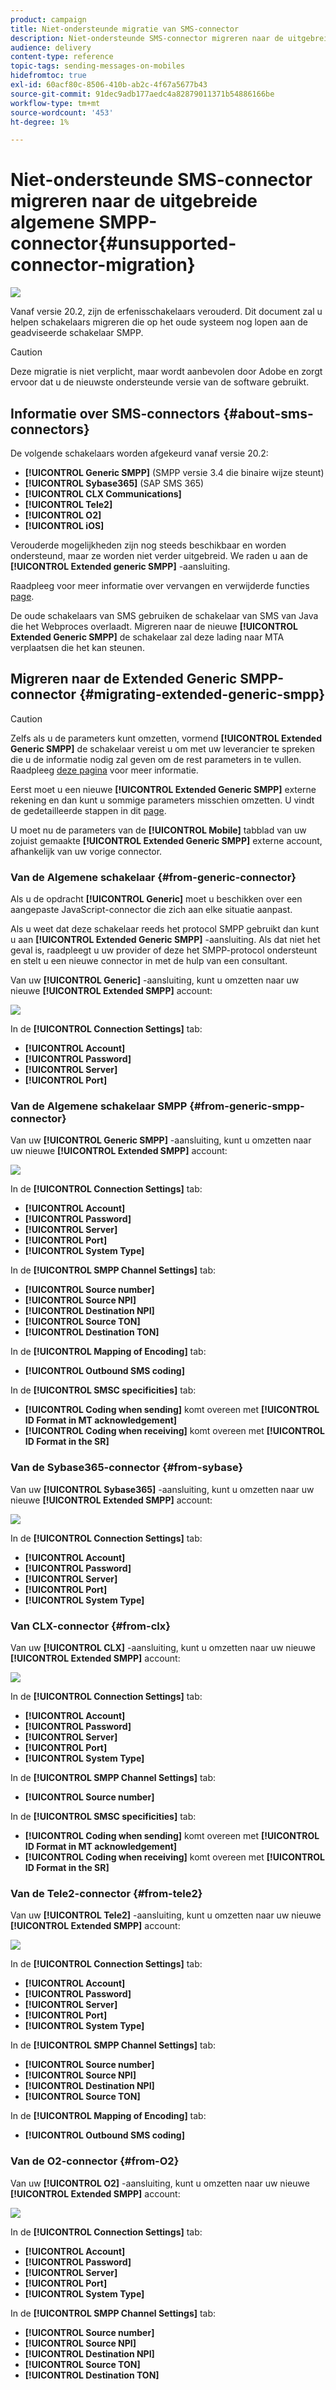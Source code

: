```yaml
---
product: campaign
title: Niet-ondersteunde migratie van SMS-connector
description: Niet-ondersteunde SMS-connector migreren naar de uitgebreide algemene SMPP-connector
audience: delivery
content-type: reference
topic-tags: sending-messages-on-mobiles
hidefromtoc: true
exl-id: 60acf80c-8506-410b-ab2c-4f67a5677b43
source-git-commit: 91dec9adb177aedc4a82879011371b54886166be
workflow-type: tm+mt
source-wordcount: '453'
ht-degree: 1%

---
```


# Niet-ondersteunde SMS-connector migreren naar de uitgebreide algemene SMPP-connector{#unsupported-connector-migration}

![](../../assets/v7-only.svg)

Vanaf versie 20.2, zijn de erfenisschakelaars verouderd. Dit document zal u helpen schakelaars migreren die op het oude systeem nog lopen aan de geadviseerde schakelaar SMPP.

>[!CAUTION]
>
>Deze migratie is niet verplicht, maar wordt aanbevolen door Adobe en zorgt ervoor dat u de nieuwste ondersteunde versie van de software gebruikt.

## Informatie over SMS-connectors {#about-sms-connectors}

De volgende schakelaars worden afgekeurd vanaf versie 20.2:

* **[!UICONTROL Generic SMPP]** (SMPP versie 3.4 die binaire wijze steunt)
* **[!UICONTROL Sybase365]** (SAP SMS 365)
* **[!UICONTROL CLX Communications]**
* **[!UICONTROL Tele2]**
* **[!UICONTROL O2]**
* **[!UICONTROL iOS]**

Verouderde mogelijkheden zijn nog steeds beschikbaar en worden ondersteund, maar ze worden niet verder uitgebreid. We raden u aan de **[!UICONTROL Extended generic SMPP]** -aansluiting.

Raadpleeg voor meer informatie over vervangen en verwijderde functies [page](../../rn/using/deprecated-features.md).

De oude schakelaars van SMS gebruiken de schakelaar van SMS van Java die het Webproces overlaadt. Migreren naar de nieuwe **[!UICONTROL Extended Generic SMPP]** de schakelaar zal deze lading naar MTA verplaatsen die het kan steunen.

## Migreren naar de Extended Generic SMPP-connector {#migrating-extended-generic-smpp}

>[!CAUTION]
>
>Zelfs als u de parameters kunt omzetten, vormend **[!UICONTROL Extended Generic SMPP]** de schakelaar vereist u om met uw leverancier te spreken die u de informatie nodig zal geven om de rest parameters in te vullen. Raadpleeg [deze pagina](sms-protocol.md) voor meer informatie.

Eerst moet u een nieuwe **[!UICONTROL Extended Generic SMPP]** externe rekening en dan kunt u sommige parameters misschien omzetten. U vindt de gedetailleerde stappen in dit [page](sms-set-up.md#creating-an-smpp-external-account).

U moet nu de parameters van de **[!UICONTROL Mobile]** tabblad van uw zojuist gemaakte **[!UICONTROL Extended Generic SMPP]** externe account, afhankelijk van uw vorige connector.

### Van de Algemene schakelaar {#from-generic-connector}

Als u de opdracht **[!UICONTROL Generic]** moet u beschikken over een aangepaste JavaScript-connector die zich aan elke situatie aanpast.

Als u weet dat deze schakelaar reeds het protocol SMPP gebruikt dan kunt u aan **[!UICONTROL Extended Generic SMPP]** -aansluiting. Als dat niet het geval is, raadpleegt u uw provider of deze het SMPP-protocol ondersteunt en stelt u een nieuwe connector in met de hulp van een consultant.

Van uw **[!UICONTROL Generic]** -aansluiting, kunt u omzetten naar uw nieuwe **[!UICONTROL Extended SMPP]** account:

![](assets/smpp_generic.png)

In de **[!UICONTROL Connection Settings]** tab:

* **[!UICONTROL Account]**
* **[!UICONTROL Password]**
* **[!UICONTROL Server]**
* **[!UICONTROL Port]**

### Van de Algemene schakelaar SMPP {#from-generic-smpp-connector}

Van uw **[!UICONTROL Generic SMPP]** -aansluiting, kunt u omzetten naar uw nieuwe **[!UICONTROL Extended SMPP]** account:

![](assets/smpp_generic_2.png)

In de **[!UICONTROL Connection Settings]** tab:

* **[!UICONTROL Account]**
* **[!UICONTROL Password]**
* **[!UICONTROL Server]**
* **[!UICONTROL Port]**
* **[!UICONTROL System Type]**

In de **[!UICONTROL SMPP Channel Settings]** tab:

* **[!UICONTROL Source number]**
* **[!UICONTROL Source NPI]**
* **[!UICONTROL Destination NPI]**
* **[!UICONTROL Source TON]**
* **[!UICONTROL Destination TON]**

In de **[!UICONTROL Mapping of Encoding]** tab:

* **[!UICONTROL Outbound SMS coding]**

In de **[!UICONTROL SMSC specificities]** tab:

* **[!UICONTROL Coding when sending]** komt overeen met **[!UICONTROL ID Format in MT acknowledgement]**
* **[!UICONTROL Coding when receiving]** komt overeen met **[!UICONTROL ID Format in the SR]**

### Van de Sybase365-connector {#from-sybase}

Van uw **[!UICONTROL Sybase365]** -aansluiting, kunt u omzetten naar uw nieuwe **[!UICONTROL Extended SMPP]** account:

![](assets/smpp_3.png)

In de **[!UICONTROL Connection Settings]** tab:

* **[!UICONTROL Account]**
* **[!UICONTROL Password]**
* **[!UICONTROL Server]**
* **[!UICONTROL Port]**
* **[!UICONTROL System Type]**

### Van CLX-connector {#from-clx}

Van uw **[!UICONTROL CLX]** -aansluiting, kunt u omzetten naar uw nieuwe **[!UICONTROL Extended SMPP]** account:

![](assets/smpp_4.png)

In de **[!UICONTROL Connection Settings]** tab:

* **[!UICONTROL Account]**
* **[!UICONTROL Password]**
* **[!UICONTROL Server]**
* **[!UICONTROL Port]**
* **[!UICONTROL System Type]**

In de **[!UICONTROL SMPP Channel Settings]** tab:

* **[!UICONTROL Source number]**

In de **[!UICONTROL SMSC specificities]** tab:

* **[!UICONTROL Coding when sending]** komt overeen met **[!UICONTROL ID Format in MT acknowledgement]**
* **[!UICONTROL Coding when receiving]** komt overeen met **[!UICONTROL ID Format in the SR]**

### Van de Tele2-connector {#from-tele2}

Van uw **[!UICONTROL Tele2]** -aansluiting, kunt u omzetten naar uw nieuwe **[!UICONTROL Extended SMPP]** account:

![](assets/smpp_6.png)

In de **[!UICONTROL Connection Settings]** tab:

* **[!UICONTROL Account]**
* **[!UICONTROL Password]**
* **[!UICONTROL Server]**
* **[!UICONTROL Port]**
* **[!UICONTROL System Type]**

In de **[!UICONTROL SMPP Channel Settings]** tab:

* **[!UICONTROL Source number]**
* **[!UICONTROL Source NPI]**
* **[!UICONTROL Destination NPI]**
* **[!UICONTROL Source TON]**

In de **[!UICONTROL Mapping of Encoding]** tab:

* **[!UICONTROL Outbound SMS coding]**

### Van de O2-connector {#from-O2}

Van uw **[!UICONTROL O2]** -aansluiting, kunt u omzetten naar uw nieuwe **[!UICONTROL Extended SMPP]** account:

![](assets/smpp_5.png)

In de **[!UICONTROL Connection Settings]** tab:

* **[!UICONTROL Account]**
* **[!UICONTROL Password]**
* **[!UICONTROL Server]**
* **[!UICONTROL Port]**
* **[!UICONTROL System Type]**

In de **[!UICONTROL SMPP Channel Settings]** tab:

* **[!UICONTROL Source number]**
* **[!UICONTROL Source NPI]**
* **[!UICONTROL Destination NPI]**
* **[!UICONTROL Source TON]**
* **[!UICONTROL Destination TON]**
